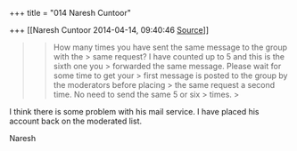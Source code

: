 +++
title = "014 Naresh Cuntoor"

+++
[[Naresh Cuntoor	2014-04-14, 09:40:46 [Source](https://groups.google.com/g/samskrita/c/YNqfQzRqwzg)]]



  

> 
> > How many times you have sent the same message to the group with the > same request? I have counted up to 5 and this is the sixth one you > forwarded the same message. Please wait for some time to get your > first message is posted to the group by the moderators before placing > the same request a second time. No need to send the same 5 or six > times. >
> 
> >   
> > 
> >   
> > 

  

I think there is some problem with his mail service. I have placed his account back on the moderated list.  
  

Naresh  

